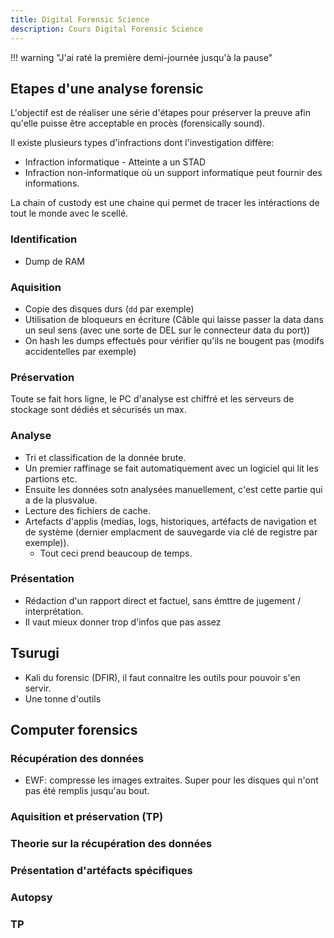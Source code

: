 ```yaml
---
title: Digital Forensic Science
description: Cours Digital Forensic Science
---
```


!!! warning "J'ai raté la première demi-journée jusqu'à la pause"

## Etapes d'une analyse forensic

L'objectif est de réaliser une série d'étapes pour préserver la preuve afin qu'elle puisse être acceptable en procès (forensically sound).

Il existe plusieurs types d'infractions dont l'investigation diffère:

- Infraction informatique - Atteinte a un STAD
- Infraction non-informatique où un support informatique peut fournir des informations.

La chain of custody est une chaine qui permet de tracer les intéractions de tout le monde avec le scellé.

### Identification

- Dump de RAM

### Aquisition

- Copie des disques durs (``dd`` par exemple)
- Utilisation de bloqueurs en écriture (Câble qui laisse passer la data dans un seul sens (avec une sorte de DEL sur le connecteur data du port))
- On hash les dumps effectués pour vérifier qu'ils ne bougent pas (modifs accidentelles par exemple)

### Préservation

Toute se fait hors ligne, le PC d'analyse est chiffré et les serveurs de stockage sont dédiés et sécurisés un max.

### Analyse

- Tri et classification de la donnée brute. 
- Un premier raffinage se fait automatiquement avec un logiciel qui lit les partions etc.
- Ensuite les données sotn analysées manuellement, c'est cette partie qui a de la plusvalue. 
- Lecture des fichiers de cache.
- Artefacts d'applis (medias, logs, historiques, artéfacts de navigation et de système (dernier emplacment de sauvegarde via clé de registre par exemple)).
    - Tout ceci prend beaucoup de temps.

### Présentation

- Rédaction d'un rapport direct et factuel, sans émttre de jugement / interprétation.
- Il vaut mieux donner trop d'infos que pas assez

## Tsurugi

- Kali du forensic (DFIR), il faut connaitre les outils pour pouvoir s'en servir. 
- Une tonne d'outils

## Computer forensics

### Récupération des données

- EWF: compresse les images extraites. Super pour les disques qui n'ont pas été remplis jusqu'au bout.

### Aquisition et préservation (TP)

### Theorie sur la récupération des données

### Présentation d'artéfacts spécifiques

### Autopsy

### TP
